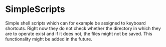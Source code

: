 # SimpleScripts
Simple shell scripts which can for example be assigned to keyboard shortcuts. Right now they do not check whether the directory in which they are to operate exist and if it does not, the files might not be saved. This functionality might be added in the future.
